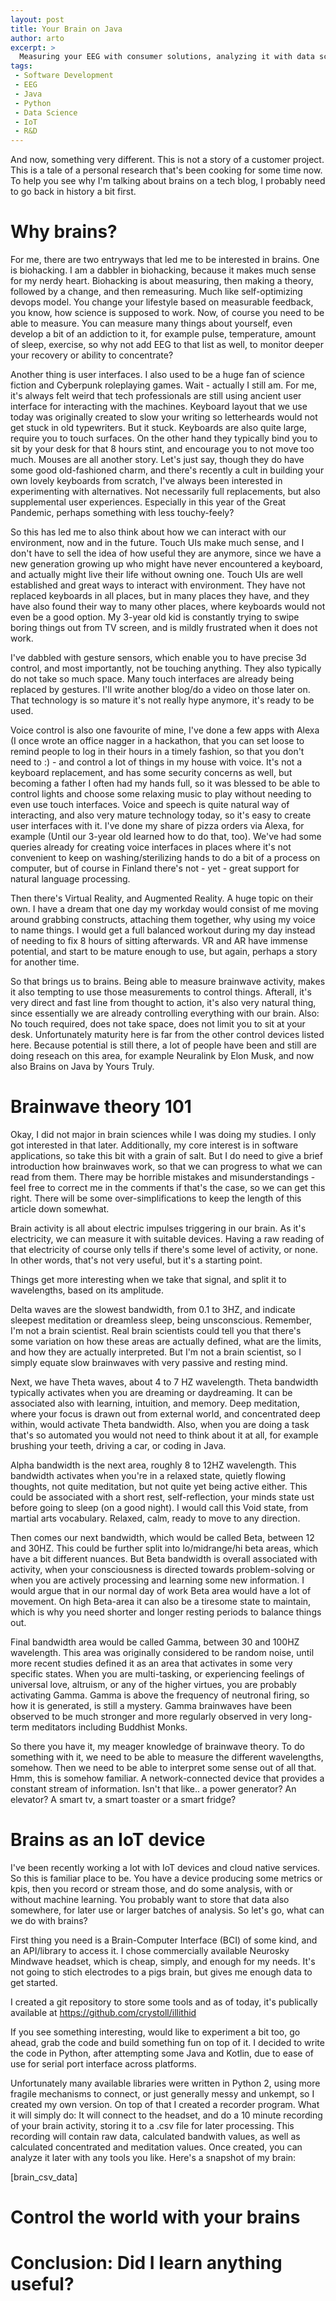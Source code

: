 ```yaml
---
layout: post
title: Your Brain on Java
author: arto
excerpt: >
  Measuring your EEG with consumer solutions, analyzing it with data science tools, and finally connecting your brain to your environment with a little bit of code. Why I did all this, and what did I learn?
tags:
 - Software Development
 - EEG
 - Java
 - Python
 - Data Science
 - IoT
 - R&D
---
```


And now, something very different. This is not a story of a customer project. This is a tale of a personal research that's been cooking for some time now. To help you see why I'm talking about brains on a tech blog, I probably need to go back in history a bit first.

# Why brains?

For me, there are two entryways that led me to be interested in brains. One is biohacking. I am a dabbler in biohacking, because it makes much sense for my nerdy heart. Biohacking is about measuring, then making a theory, followed by a change, and then remeasuring. Much like self-optimizing devops model. You change your lifestyle based on measurable feedback, you know, how science is supposed to work. Now, of course you need to be able to measure. You can measure many things about yourself, even develop a bit of an addiction to it, for example pulse, temperature, amount of sleep, exercise, so why not add EEG to that list as well, to monitor deeper your recovery or ability to concentrate?

Another thing is user interfaces. I also used to be a huge fan of science fiction and Cyberpunk roleplaying games. Wait - actually I still am. For me, it's always felt weird that tech professionals are still using ancient user interface for interacting with the machines. Keyboard layout that we use today was originally created to slow your writing so letterheards would not get stuck in old typewriters. But it stuck. Keyboards are also quite large, require you to touch surfaces. On the other hand they typically bind you to sit by your desk for that 8 hours stint, and encourage you to not move too much. Mouses are all another story. Let's just say, though they do have some good old-fashioned charm, and there's recently a cult in building your own lovely keyboards from scratch, I've always been interested in experimenting with alternatives. Not necessarily full replacements, but also supplemental user experiences. Especially in this year of the Great Pandemic, perhaps something with less touchy-feely?

So this has led me to also think about how we can interact with our environment, now and in the future. Touch UIs make much sense, and I don't have to sell the idea of how useful they are anymore, since we have a new generation growing up who might have never encountered a keyboard, and actually might live their life without owning one. Touch UIs are well established and great ways to interact with environment. They have not replaced keyboards in all places, but in many places they have, and they have also found their way to many other places, where keyboards would not even be a good option. My 3-year old kid is constantly trying to swipe boring things out from TV screen, and is mildly frustrated when it does not work.

I've dabbled with gesture sensors, which enable you to have precise 3d control, and most importantly, not be touching anything. They also typically do not take so much space. Many touch interfaces are already being replaced by gestures. I'll write another blog/do a video on those later on. That technology is so mature it's not really hype anymore, it's ready to be used.

Voice control is also one favourite of mine, I've done a few apps with Alexa (I once wrote an office nagger in a hackathon, that you can set loose to remind people to log in their hours in a timely fashion, so that you don't need to :) - and control a lot of things in my house with voice. It's not a keyboard replacement, and has some security concerns as well, but becoming a father I often had my hands full, so it was blessed to be able to control lights and choose some relaxing music to play without needing to even use touch interfaces. Voice and speech is quite natural way of interacting, and also very mature technology today, so it's easy to create user interfaces with it. I've done my share of pizza orders via Alexa, for example (Until our 3-year old learned how to do that, too). We've had some queries already for creating voice interfaces in places where it's not convenient to keep on washing/sterilizing hands to do a bit of a process on computer, but of course in Finland there's not - yet - great support for natural language processing.

Then there's Virtual Reality, and Augmented Reality. A huge topic on their own. I have a dream that one day my workday would consist of me moving around grabbing constructs, attaching them together, why using my voice to name things. I would get a full balanced workout during my day instead of needing to fix 8 hours of sitting afterwards. VR and AR have immense potential, and start to be mature enough to use, but again, perhaps a story for another time.

So that brings us to brains. Being able to measure brainwave activity, makes it also tempting to use those measurements to control things. Afterall, it's very direct and fast line from thought to action, it's also very natural thing, since essentially we are already controlling everything with our brain. Also: No touch required, does not take space, does not limit you to sit at your desk. Unfortunately maturity here is far from the other control devices listed here. Because potential is still there, a lot of people have been and still are doing reseach on this area, for example Neuralink by Elon Musk, and now also Brains on Java by Yours Truly.

# Brainwave theory 101

Okay, I did not major in brain sciences while I was doing my studies. I only got interested in that later. Additionally, my core interest is in software applications, so take this bit with a grain of salt. But I do need to give a brief introduction how brainwaves work, so that we can progress to what we can read from them. There may be horrible mistakes and misunderstandings - feel free to correct me in the comments if that's the case, so we can get this right. There will be some over-simplifications to keep the length of this article down somewhat.

Brain activity is all about electric impulses triggering in our brain. As it's electricity, we can measure it with suitable devices. Having a raw reading of that electricity of course only tells if there's some level of activity, or none. In other words, that's not very useful, but it's a starting point.

Things get more interesting when we take that signal, and split it to wavelengths, based on its amplitude.

Delta waves are the slowest bandwidth, from 0.1 to 3HZ, and indicate sleepest meditation or dreamless sleep, being unsconscious. Remember, I'm not a brain scientist. Real brain scientists could tell you that there's some variation on how these areas are actually defined, what are the limits, and how they are actually interpreted. But I'm not a brain scientist, so I simply equate slow brainwaves with very passive and resting mind.

Next, we have Theta waves, about 4 to 7 HZ wavelength. Theta bandwidth typically activates when you are dreaming or daydreaming. It can be associated also with learning, intuition, and memory. Deep meditation, where your focus is drawn out from external world, and concentrated deep within, would activate Theta bandwidth. Also, when you are doing a task that's so automated you would not need to think about it at all, for example brushing your teeth, driving a car, or coding in Java.

Alpha bandwidth is the next area, roughly 8 to 12HZ wavelength. This bandwidth activates when you're in a relaxed state, quietly flowing thoughts, not quite meditation, but not quite yet being active either. This could be associated with a short rest, self-reflection, your minds state ust before going to sleep (on a good night). I would call this Void state, from martial arts vocabulary. Relaxed, calm, ready to move to any direction.

Then comes our next bandwidth, which would be called Beta, between 12 and 30HZ. This could be further split into lo/midrange/hi beta areas, which have a bit different nuances. But Beta bandwidth is overall associated with activity, when your consciousness is directed towards problem-solving or when you are actively processing and learning some new information. I would argue that in our normal day of work Beta area would have a lot of movement. On high Beta-area it can also be a tiresome state to maintain, which is why you need shorter and longer resting periods to balance things out.

Final bandwidth area would be called Gamma, between 30 and 100HZ wavelength. This area was originally considered to be random noise, until more recent studies defined it as an area that activates in some very specific states. When you are multi-tasking, or experiencing feelings of universal love, altruism, or any of the higher virtues, you are probably activating Gamma. Gamma is above the frequency of neutronal firing, so how it is generated, is still a mystery. Gamma brainwaves have been observed to be much stronger and more regularly observed in very long-term meditators including Buddhist Monks.

So there you have it, my meager knowledge of brainwave theory. To do something with it, we need to be able to measure the different wavelengths, somehow. Then we need to be able to interpret some sense out of all that. Hmm, this is somehow familiar. A network-connected device that provides a constant stream of information. Isn't that like.. a power generator? An elevator? A smart tv, a smart toaster or a smart fridge?

# Brains as an IoT device

I've been recently working a lot with IoT devices and cloud native services. So this is familiar place to be. You have a device producing some metrics or kpis, then you record or stream those, and do some analysis, with or without machine learning. You probably want to store that data also somewhere, for later use or larger batches of analysis. So let's go, what can we do with brains?

First thing you need is a Brain-Computer Interface (BCI) of some kind, and an API/library to access it. I chose commercially available Neurosky Mindwave headset, which is cheap, simply, and enough for my needs. It's not going to stich electrodes to a pigs brain, but gives me enough data to get started.

I created a git repository to store some tools and as of today, it's publically available at https://github.com/crystoll/illithid

If you see something interesting, would like to experiment a bit too, go ahead, grab the code and build something fun on top of it. I decided to write the code in Python, after attempting some Java and Kotlin, due to ease of use for serial port interface across platforms.

Unfortunately many available libraries were written in Python 2, using more fragile mechanisms to connect, or just generally messy and unkempt, so I created my own version. On top of that I created a recorder program. What it will simply do: It will connect to the headset, and do a 10 minute recording of your brain activity, storing it to a .csv file for later processing. This recording will contain raw data, calculated bandwith values, as well as calculated concentrated and meditation values. Once created, you can analyze it later with any tools you like. Here's a snapshot of my brain:

[brain_csv_data]

# Control the world with your brains

# Conclusion: Did I learn anything useful?



